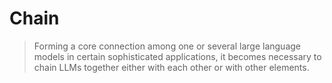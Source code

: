 # Chain
> Forming a core connection among one or several large language models in certain sophisticated applications, it becomes necessary to chain LLMs together either with each other or with other elements.